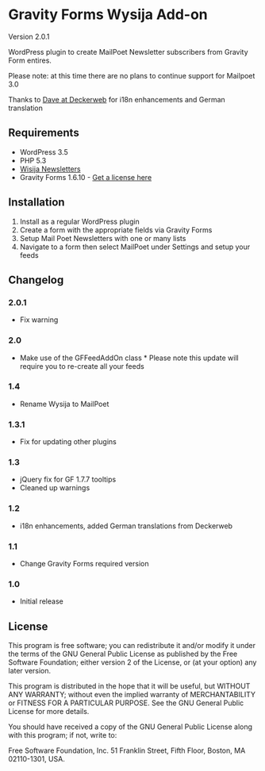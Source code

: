 Gravity Forms Wysija Add-on
===========================

Version 2.0.1

WordPress plugin to create MailPoet Newsletter subscribers from Gravity Form entires.

Please note: at this time there are no plans to continue support for Mailpoet 3.0

Thanks to [Dave at Deckerweb](http://deckerweb.de) for i18n enhancements and German translation

## Requirements
* WordPress 3.5
* PHP 5.3
* [Wisija Newsletters](http://wordpress.org/extend/plugins/wysija-newsletters/)
* Gravity Forms 1.6.10 - [Get a license here](http://benjaminhays.com/gravityforms)

## Installation
1. Install as a regular WordPress plugin
2. Create a form with the appropriate fields via Gravity Forms
3. Setup Mail Poet Newsletters with one or many lists
4. Navigate to a form then select MailPoet under Settings and setup your feeds

## Changelog

### 2.0.1
* Fix warning

### 2.0
* Make use of the GFFeedAddOn class * Please note this update will require you to re-create all your feeds

### 1.4
* Rename Wysija to MailPoet

### 1.3.1
* Fix for updating other plugins

### 1.3
* jQuery fix for GF 1.7.7 tooltips
* Cleaned up warnings

### 1.2
* i18n enhancements, added German translations from Deckerweb

### 1.1
* Change Gravity Forms required version

### 1.0
* Initial release

## License
This program is free software; you can redistribute it and/or modify it under the terms of the GNU General Public License as published by the Free Software Foundation; either version 2 of the License, or (at your option) any later version.

This program is distributed in the hope that it will be useful, but WITHOUT ANY WARRANTY; without even the implied warranty of MERCHANTABILITY or FITNESS FOR A PARTICULAR PURPOSE. See the GNU General Public License for more details.

You should have received a copy of the GNU General Public License along with this program; if not, write to:

Free Software Foundation, Inc. 51 Franklin Street, Fifth Floor, Boston, MA 02110-1301, USA.